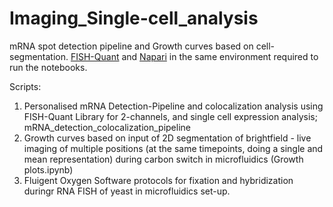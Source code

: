 # Imaging_Single-cell_analysis
mRNA spot detection pipeline and Growth curves based on cell-segmentation. [FISH-Quant](https://github.com/fish-quant/big-fish) and [Napari](https://github.com/napari/napari) in the same environment required to run the notebooks.

Scripts:
1. Personalised mRNA Detection-Pipeline and colocalization analysis using FISH-Quant Library for 2-channels, and single cell expression analysis; mRNA_detection_colocalization_pipeline
2. Growth curves based on input of 2D segmentation of brightfield - live imaging of multiple positions (at the same timepoints, doing a single and mean representation) during carbon switch in microfluidics (Growth plots.ipynb)
4. Fluigent Oxygen Software protocols for fixation and hybridization duringr RNA FISH of yeast in microfluidics set-up.
